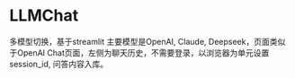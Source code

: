 # LLMChat
多模型切换，基于streamlit
主要模型是OpenAI, Claude, Deepseek，页面类似于OpenAI Chat页面，左侧为聊天历史，不需要登录，以浏览器为单元设置session_id, 问答内容入库。
